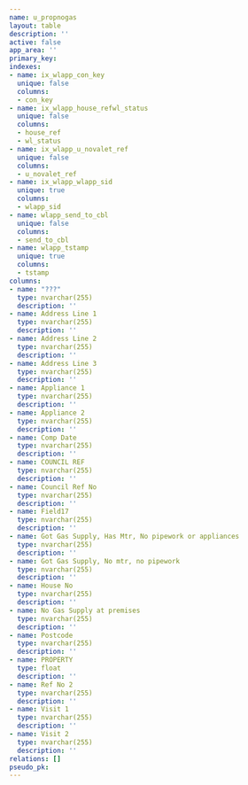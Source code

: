 ```yaml
---
name: u_propnogas
layout: table
description: ''
active: false
app_area: ''
primary_key: 
indexes:
- name: ix_wlapp_con_key
  unique: false
  columns:
  - con_key
- name: ix_wlapp_house_refwl_status
  unique: false
  columns:
  - house_ref
  - wl_status
- name: ix_wlapp_u_novalet_ref
  unique: false
  columns:
  - u_novalet_ref
- name: ix_wlapp_wlapp_sid
  unique: true
  columns:
  - wlapp_sid
- name: wlapp_send_to_cbl
  unique: false
  columns:
  - send_to_cbl
- name: wlapp_tstamp
  unique: true
  columns:
  - tstamp
columns:
- name: "???"
  type: nvarchar(255)
  description: ''
- name: Address Line 1
  type: nvarchar(255)
  description: ''
- name: Address Line 2
  type: nvarchar(255)
  description: ''
- name: Address Line 3
  type: nvarchar(255)
  description: ''
- name: Appliance 1
  type: nvarchar(255)
  description: ''
- name: Appliance 2
  type: nvarchar(255)
  description: ''
- name: Comp Date
  type: nvarchar(255)
  description: ''
- name: COUNCIL REF
  type: nvarchar(255)
  description: ''
- name: Council Ref No
  type: nvarchar(255)
  description: ''
- name: Field17
  type: nvarchar(255)
  description: ''
- name: Got Gas Supply, Has Mtr, No pipework or appliances
  type: nvarchar(255)
  description: ''
- name: Got Gas Supply, No mtr, no pipework
  type: nvarchar(255)
  description: ''
- name: House No
  type: nvarchar(255)
  description: ''
- name: No Gas Supply at premises
  type: nvarchar(255)
  description: ''
- name: Postcode
  type: nvarchar(255)
  description: ''
- name: PROPERTY
  type: float
  description: ''
- name: Ref No 2
  type: nvarchar(255)
  description: ''
- name: Visit 1
  type: nvarchar(255)
  description: ''
- name: Visit 2
  type: nvarchar(255)
  description: ''
relations: []
pseudo_pk: 
---
```


